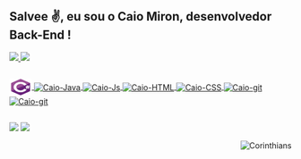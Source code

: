 ## Salvee ✌️, eu sou o Caio Miron, desenvolvedor Back-End !
<div>
<a href="https://github.com/caiomiron">
<img width="42%"" src="https://github-readme-stats.vercel.app/api?username=caiomiron&show_icons=true&theme=algolia"/>
<img width="50%" src="https://github-readme-stats.vercel.app/api/top-langs/?username=caiomiron&layout=compact&langs_count=16&theme=algolia"/>
</div>

  ##

  <div>
  
 <img align="center" alt="Caio-Csharp" height="30" width="40" src="https://raw.githubusercontent.com/devicons/devicon/master/icons/csharp/csharp-original.svg">
  <img align="center" alt="Caio-Java" height="30" widht="40" src="https://cdn.jsdelivr.net/gh/devicons/devicon@latest/icons/java/java-plain.svg"/>
  <img align="center" alt="Caio-Js" height="30" widht="40" src="https://cdn.jsdelivr.net/gh/devicons/devicon@latest/icons/javascript/javascript-original.svg"/>
  <img align="center" alt="Caio-HTML" height="30" widht="40" src="https://cdn.jsdelivr.net/gh/devicons/devicon@latest/icons/html5/html5-original.svg"/>
  <img align="center" alt="Caio-CSS" height="30" widht="40" src="https://cdn.jsdelivr.net/gh/devicons/devicon@latest/icons/css3/css3-original.svg"/>
  <img align="center" alt="Caio-git" height="30" widht="40" src="https://cdn.jsdelivr.net/gh/devicons/devicon@latest/icons/git/git-original.svg"/>
  <img align="center" alt="Caio-git" height="30" widht="40" src="https://cdn.jsdelivr.net/gh/devicons/devicon@latest/icons/github/github-original.svg"/>
  
</div>

##

  <div>

 
 <a href="https://instagram.com/caiomiron_" target="_blank"><img src="https://img.shields.io/badge/-Instagram-%23E4405F?style=for-the-badge&logo=instagram&logoColor=white" target="_blank"></a>
        <a href="https://www.linkedin.com/in/caiomiron/" target="_blank"><img src="https://img.shields.io/badge/-LinkedIn-%230077B5?style=for-the-badge&logo=linkedin&logoColor=white" target="_blank"></a> 

    
  </div>

<div>

  <img align="right" alt="Corinthians" height="100" widht="150" src="https://github.com/user-attachments/assets/37fe4456-095e-4a1b-9ff4-fd7038cd6b56"/>
</div>
